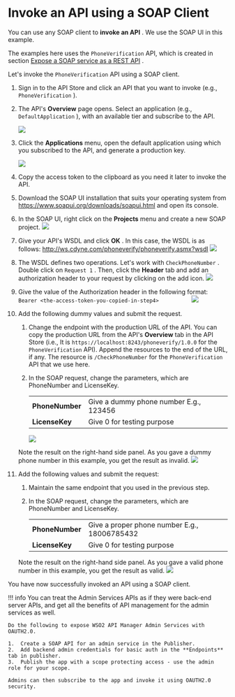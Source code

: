 # Invoke an API using a SOAP Client

You can use any SOAP client to **invoke an API** . We use the SOAP UI in this example.

The examples here uses the `PhoneVerification` API, which is created in section [Expose a SOAP service as a REST API]({{base_path}}/learn/tutorials/expose-a-soap-service-as-a-rest-api/) .

Let's invoke the `PhoneVerification` API using a SOAP client.

1.  Sign in to the API Store and click an API that you want to invoke (e.g., `PhoneVerification` ).
2.  The API's **Overview** page opens. Select an application (e.g., `DefaultApplication` ), with an available tier and subscribe to the API.

    ![]({{base_path}}/assets/img/learn/subscribe-phone-verification.png)

3.  Click the **Applications** menu, open the default application using which you subscribed to the API, and generate a production key.

    ![]({{base_path}}/assets/img/learn/generate-keys-production-default.png)

4.  Copy the access token to the clipboard as you need it later to invoke the API.

5.  Download the SOAP UI installation that suits your operating system from <https://www.soapui.org/downloads/soapui.html> and open its console.
6.  In the SOAP UI, right click on the **Projects** menu and create a new SOAP project.
    ![]({{base_path}}/assets/attachments/103332601/103332592.png)
7.  Give your API's WSDL and click **OK** .
    In this case, the WSDL is as follows: <http://ws.cdyne.com/phoneverify/phoneverify.asmx?wsdl>
    ![]({{base_path}}/assets/attachments/103332601/103332596.png)
8.  The WSDL defines two operations. Let's work with `CheckPhoneNumber` . Double click on `Request 1` . Then, click the **Header** tab and add an authorization header to your request by clicking on the add icon.
    ![]({{base_path}}/assets/attachments/103332601/103332595.png)
9.  Give the value of the Authorization header in the following format: `Bearer <the-access-token-you-copied-in-step4>          `
    ![]({{base_path}}/assets/attachments/103332601/103332594.png)

10. Add the following dummy values and submit the request.

    1.  Change the endpoint with the production URL of the API.
        You can copy the production URL from the API's **Overview** tab in the API Store (i.e., It is `https://localhost:8243/phoneverify/1.0.0` for the `PhoneVerification` API). Append the resources to the end of the URL, if any. The resource is `/CheckPhoneNumber` for the `PhoneVerification` API that we use here.

    2.  In the SOAP request, change the parameters, which are PhoneNumber and LicenseKey.

        |                 |                                        |
        |-----------------|----------------------------------------|
        | **PhoneNumber** | Give a dummy phone number E.g., 123456 |
        | **LicenseKey**  | Give 0 for testing purpose             |

        ![]({{base_path}}/assets/attachments/103332601/103332589.png)

    Note the result on the right-hand side panel. As you gave a dummy phone number in this example, you get the result as invalid.
    ![]({{base_path}}/assets/attachments/103332601/103332590.png)

11. Add the following values and submit the request:

    1.  Maintain the same endpoint that you used in the previous step.

    2.  In the SOAP request, change the parameters, which are PhoneNumber and LicenseKey.

        |                 |                                              |
        |-----------------|----------------------------------------------|
        | **PhoneNumber** | Give a proper phone number E.g., 18006785432 |
        | **LicenseKey**  | Give 0 for testing purpose                   |

    Note the result on the right-hand side panel. As you gave a valid phone number in this example, you get the result as valid.
    ![]({{base_path}}/assets/attachments/103332601/103332591.png)

You have now successfully invoked an API using a SOAP client.

!!! info
    You can treat the Admin Services APIs as if they were back-end server APIs, and get all the benefits of API management for the admin services as well.

    Do the following to expose WSO2 API Manager Admin Services with OAUTH2.0.

    1.  Create a SOAP API for an admin service in the Publisher.
    2.  Add backend admin credentials for basic auth in the **Endpoints** tab in publisher.
    3.  Publish the app with a scope protecting access - use the admin role for your scope.

    Admins can then subscribe to the app and invoke it using OAUTH2.0 security.


